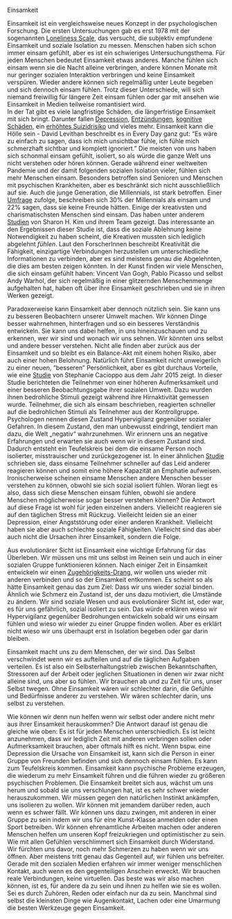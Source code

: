 Einsamkeit

Einsamkeit ist ein vergleichsweise neues Konzept in der psychologischen Forschung. Die ersten Untersuchungen gab es erst 1978 mit der sogenannten [Loneliness Scale](http://fetzer.org/sites/default/files/images/stories/pdf/selfmeasures/Self_Measures_for_Love_and_Compassion_Research_LONELINESS_AND_INTERPERSONAL_PROBLEMS.pdf), das versucht, die subjektiv empfundene Einsamkeit und soziale Isolation zu messen. Menschen haben sich schon immer einsam gefühlt, aber es ist ein schwieriges Untersuchungsthema. Für jeden Menschen bedeutet Einsamkeit etwas anderes. Manche fühlen sich einsam wenn sie die Nacht alleine verbringen, andere können Monate mit nur geringer sozialen Interaktion verbringen und keine Einsamkeit verspüren. Wieder andere können sich regelmäßig unter Leute begeben und sich dennoch einsam fühlen. 
Trotz dieser Unterschiede, will sich niemand freiwillig für längere Zeit einsam fühlen oder gar mit ansehen wie Einsamkeit in Medien teilweise romantisiert wird.  
In der Tat gibt es viele langfristige Schäden, die längerfristige Einsamkeit mit sich bringt. Darunter fallen [Depression](https://journals.plos.org/plosone/article?id=10.1371/journal.pone.0137176), [Entzündungen](https://www.sciencedaily.com/releases/2020/03/200305132136.htm), [kognitive Schäden](https://www.cambridge.org/core/journals/international-psychogeriatrics/article/loneliness-and-cognitive-function-in-the-older-adult-a-systematic-review/A6E74721892EBB511EEDBABC9081A826), ein [erhöhtes Suizidrisiko](https://pubmed.ncbi.nlm.nih.gov/11326767/) und vieles mehr. 
Einsamkeit kann die Hölle sein - David Levithan beschreibt es in Every Day ganz gut: “Es wäre zu einfach zu sagen, dass ich mich unsichtbar fühle, ich fühle mich schmerzhaft sichtbar und komplett ignoriert.”
Die meisten von uns haben sich schonmal einsam gefühlt, isoliert, so als würde die ganze Welt uns nicht verstehen oder hören können. Gerade während einer weltweiten Pandemie und der damit folgenden sozialen Isolation vieler, fühlen sich mehr Menschen einsam. Besonders betroffen sind Senioren und Menschen mit psychischen Krankheiten, aber es beschränkt sich nicht ausschließlich auf sie. Auch die junge Generation, die Millennials, ist stark betroffen. Einer [Umfrage](https://today.yougov.com/topics/lifestyle/articles-reports/2019/07/30/loneliness-friendship-new-friends-poll-survey) zufolge, beschreiben sich 30% der Millennials als einsam und 22% sagen, dass sie keine Freunde hätten. 
Einige der kreativsten und charismatischsten Menschen sind einsam. Das haben unter anderem [Studien](http://digitalcommons.ilr.cornell.edu/cgi/viewcontent.cgi?article=1622&context=articles) von Sharon H. Kim und ihrem Team gezeigt. Das interessante an den Ergebnissen dieser Studie ist, dass die soziale Ablehnung keine Notwendigkeit zu haben scheint, die Kreativen mussten sich lediglich abgelehnt _fühlen_. Laut den ForscherInnen beschreibt Kreativität die Fähigkeit, einzigartige Verbindungen herzustellen um unterschiedliche Informationen zu verbinden, aber es sind meistens genau die Abgelehnten, die dies am besten zeigen könnten. In der Kunst finden wir viele Menschen, die sich einsam gefühlt haben: Vincent Van Gogh, Pablo Picasso und selbst Andy Warhol, der sich regelmäßig in einer glitzernden Menschenmenge aufgehalten hat, haben oft über ihre Einsamkeit geschrieben und sie in ihren Werken gezeigt. 

Paradoxerweise kann Einsamkeit aber dennoch nützlich sein. Sie kann uns zu besseren Beobachtern unserer Umwelt machen. Wir können Dinge besser wahrnehmen, hinterfragen und so ein besseres Verständnis entwickeln. Sie kann uns dabei helfen, in uns hineinzuschauen und zu erkennen, wer wir sind und wonach wir uns sehnen. Wir könnten uns selbst und andere besser verstehen. Nicht alle finden aber zurück aus der Einsamkeit und so bleibt es ein Balance-Akt mit einem hohen Risiko, aber auch einer hohen Belohnung. Natürlich führt Einsamkeit nicht unweigerlich zu einer neuen, “besseren” Persönlichkeit, aber es gibt durchaus Vorteile, wie eine [Studie](https://www.tandfonline.com/doi/abs/10.1080/17588928.2015.1070136) von Stephanie Cacioppo aus dem Jahr 2015 zeigt. In dieser Studie berichteten die Teilnehmer von einer höheren Aufmerksamkeit und einer besseren Beobachtungsgabe ihrer sozialen Umwelt. Dazu wurden ihnen bedrohliche Stimuli gezeigt während ihre Hirnaktivität gemessen wurde. Teilnehmer, die sich als einsam beschrieben, reagierten schneller auf die bedrohlichen Stimuli als Teilnehmer aus der Kontrollgruppe. Psychologen nennen diesen Zustand Hypervigilanz gegenüber sozialer Gefahren. In diesem Zustand, den man unbewusst eindringt, tendiert man dazu, die Welt „negativ“ wahrzunehmen. Wir erinnern uns an negative Erfahrungen und erwarten sie auch wenn wir in diesem Zustand sind. Dadurch entsteht ein Teufelskreis bei dem die einsame Person noch isolierter, misstrauischer und zurückgezogener ist.
In einer ähnlichen [Studie](https://www.ncbi.nlm.nih.gov/pmc/articles/PMC3874845/) schrieben sie, dass einsame Teilnehmer schneller auf das Leid anderer reagieren können und somit eine höhere Kapazität an Emphatie aufweisen. Ironischerweise scheinen einsame Menschen andere Menschen besser verstehen zu können, obwohl sie sich sozial isoliert fühlen. 
Woran liegt es also, dass sich diese Menschen einsam fühlen, obwohl sie andere Menschen möglicherweise sogar besser verstehen können? Die Antwort auf diese Frage ist wohl für jeden einzelnen anders. Vielleicht reagieren sie auf den täglichen Stress mit Rückzug. Vielleicht leiden sie an einer Depression, einer Angststörung oder einer anderen Krankheit. Vielleicht haben sie aber auch schlechte soziale Fähigkeiten. Vielleicht sind das aber auch nicht die Ursachen ihrer Einsamkeit, sondern die Folge. 

Aus evolutionärer Sicht ist Einsamkeit eine wichtige Erfahrung für das Überleben. Wir müssen uns mit uns selbst im Reinen sein und auch in einer sozialen Gruppe funktionieren können. Nach einiger Zeit in Einsamkeit entwickeln wir einen [Zugehörigkeits-Drang](https://pubmed.ncbi.nlm.nih.gov/25910393/), wir wollen uns wieder mit anderen verbinden und so der Einsamkeit entkommen. Es scheint so als hätte Einsamkeit genau das zum Ziel: Dass wir uns wieder sozial binden. Ähnlich wie Schmerz ein Zustand ist, der uns dazu motiviert, die Umstände zu ändern. Wir sind soziale Wesen und aus evolutionärer Sicht ist, oder war, es für uns gefährlich, sozial isoliert zu sein. Das würde erklären wieso wir Hypervigilanz gegenüber Bedrohungen entwickeln sobald wir uns einsam fühlen und wieso wir wieder zu einer Gruppe finden wollen. Aber es erklärt nicht wieso wir uns überhaupt erst in Isolation begeben oder gar darin bleiben. 

Einsamkeit macht uns zu dem Menschen, der wir sind. Das Selbst verschwindet wenn wir es aufteilen und auf die täglichen Aufgaben verteilen. Es ist also ein Selbsterhaltungstrieb zwischen Bekanntschaften, Stressoren auf der Arbeit oder jeglichen Situationen in denen wir zwar nicht alleine sind, uns aber so fühlen. Wir brauchen ab und zu Zeit für uns, unser Selbst twegen. 
Ohne Einsamkeit wären wir schlechter darin, die Gefühle und Bedürfnisse anderer zu verstehen. Wir wären schlechter darin, uns selbst zu verstehen. 

Wie können wir denn nun helfen wenn wir selbst oder andere nicht mehr aus ihrer Einsamkeit herauskommen? Die Antwort darauf ist genau die gleiche wie oben: Es ist für jeden Menschen unterschiedlich. Es ist leicht anzunehmen, dass wir lediglich Zeit mit anderen verbringen sollen oder Aufmerksamkeit brauchen, aber oftmals hilft es nicht. Wenn bspw. eine Depression die Ursache von Einsamkeit ist, kann sich die Person in einer Gruppe von Freunden befinden und sich dennoch einsam fühlen. Es kann zum Teufelskreis kommen. Einsamkeit kann psychische Probleme erzeugen, die wiederum zu mehr Einsamkeit führen und die führen wieder zu größeren psychischen Problemen. Die Einsamkeit breitet sich aus, wächst um uns herum und sobald sie uns verschlungen hat, ist es sehr schwer wieder herauszukommen.
Wir müssen gegen den natürlichen Instinkt ankämpfen, uns isolieren zu wollen. Wir können mit jemandem darüber reden, auch wenn es schwer fällt. Wir können uns dazu zwingen, mit anderen in einer Gruppe zu sein indem wir uns für eine Kunst-Klasse anmelden oder einen Sport betreiben. Wir können ehrenamtliche Arbeiten machen oder anderen Menschen helfen um unseren Kopf freizukriegen und optimistischer zu sein. Wie mit allen Gefühlen verschlimmert sich Einsamkeit durch Widerstand. Wir fürchten uns davor, noch mehr Schmerzen zu haben wenn wir uns öffnen. Aber meistens tritt genau das Gegenteil auf, wir fühlen uns befreiter.
Gerade mit den sozialen Medien erfahren wir immer weniger menschlichen Kontakt, auch wenn es den gegenteiligen Anschein erweckt. Wir brauchen reale Verbindungen, keine virtuellen. Das beste was wir also machen können, ist es, für andere da zu sein und ihnen zu helfen wie sie es wollen. Sei es durch Zuhören, Reden oder einfach nur da zu sein. Manchmal sind selbst die kleinsten Dinge wie Augenkontakt, Lachen oder eine Umarmung die besten Werkzeuge gegen Einsamkeit. 
